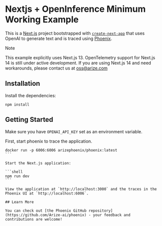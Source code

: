 # Nextjs + OpenInference Minimum Working Example

This is a [Next.js](https://nextjs.org/) project bootstrapped with [`create-next-app`](https://github.com/vercel/next.js/tree/canary/packages/create-next-app) that uses OpenAI to generate text and is traced using [Phoenix](https://github.com/Arize-ai/phoenix).

> [!NOTE]  
> This example explicitly uses Next.js 13. OpenTelemetry support for Next.js 14 is still under active development. If you are using Next.js 14 and need workarounds, please contact us at oss@arize.com

## Installation

Install the dependencies:

```shell
npm install
```

## Getting Started

Make sure you have `OPENAI_API_KEY` set as an environment variable.

First, start phoenix to trace the application.

````shell
docker run -p 6006:6006 arizephoenix/phoenix:latest
```

Start the Next.js application:

```shell
npm run dev
```

View the application at `http://localhost:3000` and the traces in the Phoenix UI at `http://localhost:6006`.

## Learn More

You can check out [the Phoenix GitHub repository](https://github.com/Arize-ai/phoenix) - your feedback and contributions are welcome!
````
